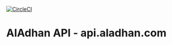 [![CircleCI](https://circleci.com/bb/meezaanuddin/aladhan-api.svg?style=shield&circle-token=3913799f27b0445c11f335cf2005c6a2dfc41232)](https://circleci.com/bb/meezaanuddin/aladhan-api)

# AlAdhan API - api.aladhan.com
